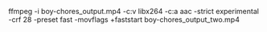 ffmpeg -i boy-chores_output.mp4 -c:v libx264 -c:a aac -strict experimental -crf 28 -preset fast -movflags +faststart boy-chores_output_two.mp4

